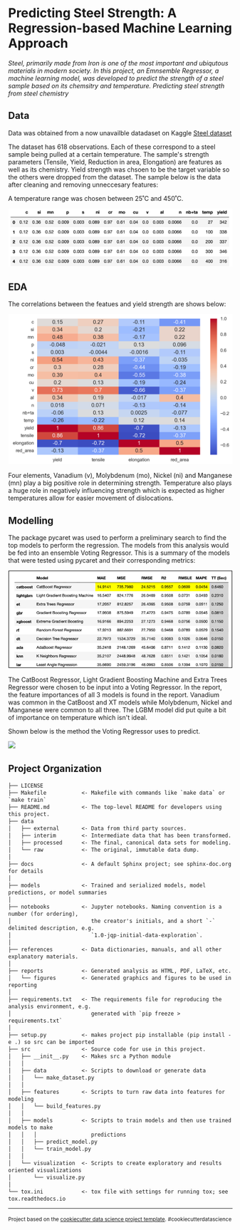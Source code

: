 Predicting Steel Strength: A Regression-based Machine Learning Approach
==============================

_Steel, primarily made from Iron is one of the most important and ubiqutous materials in modern society. In this project, an Emnsemble Regressor, a machine learning model, was developed to predict the strength of a steel sample based on its chemsitry and temperature.
Predicting steel strength from steel chemistry_


## Data

Data was obtained from a now unavailble datadaset on Kaggle 
[Steel dataset](https://www.kaggle.com/datasets/rohannemade/mechanical-properties-of-low-alloy-steels?resource=download)

The dataset has 618 observations. Each of these correspond to a steel sample being pulled at a certain temperature. The sample's strength parameters (Tensile, Yield, Reduction in area, Elongation) are features as well as its chemistry. Yield strength was chsoen to be the target variable so the others were dropped from the dataset. The sample below is the data after cleaning and removing unneccesary features:

A temperature range was chosen between 25˚C and 450˚C. 

![](./reports/images/data_summary.png)


## EDA

The correlations between the featues and yield strength are shows below:

![](./reports/images/correlation_map.png)

Four elements, Vanadium (v), Molybdenum (mo), Nickel (ni) and Manganese (mn) play a big positive role in determining strength. Temperature also plays a huge role in negatively influencing strength which is expected as higher temperatures allow for easier movement of dislocations.


## Modelling

The package pycaret was used to perform a preliminary search to find the top models to perform the regression. The models from this analysis would be fed into an ensemble Voting Regressor. This is a summary of the models that were tested using pycaret and their corresponding metrics:

![](./reports/images/pycaret_summary.png)

The CatBoost Regressor, Light Gradient Boosting Machine and Extra Trees Regressor were chosen to be input into a Voting Regressor. In the report, the feature importances of all 3 models is found in the report. Vanadium was common in the CatBoost and XT models while Molybdenum, Nickel and Manganese were common to all three. The LGBM model did put quite a bit of importance on temperature which isn't ideal. 

Shown below is the method the Voting Regressor uses to predict.

![](.reports/images/ensemble_map.png)

Project Organization
------------

    ├── LICENSE
    ├── Makefile           <- Makefile with commands like `make data` or `make train`
    ├── README.md          <- The top-level README for developers using this project.
    ├── data
    │   ├── external       <- Data from third party sources.
    │   ├── interim        <- Intermediate data that has been transformed.
    │   ├── processed      <- The final, canonical data sets for modeling.
    │   └── raw            <- The original, immutable data dump.
    │
    ├── docs               <- A default Sphinx project; see sphinx-doc.org for details
    │
    ├── models             <- Trained and serialized models, model predictions, or model summaries
    │
    ├── notebooks          <- Jupyter notebooks. Naming convention is a number (for ordering),
    │                         the creator's initials, and a short `-` delimited description, e.g.
    │                         `1.0-jqp-initial-data-exploration`.
    │
    ├── references         <- Data dictionaries, manuals, and all other explanatory materials.
    │
    ├── reports            <- Generated analysis as HTML, PDF, LaTeX, etc.
    │   └── figures        <- Generated graphics and figures to be used in reporting
    │
    ├── requirements.txt   <- The requirements file for reproducing the analysis environment, e.g.
    │                         generated with `pip freeze > requirements.txt`
    │
    ├── setup.py           <- makes project pip installable (pip install -e .) so src can be imported
    ├── src                <- Source code for use in this project.
    │   ├── __init__.py    <- Makes src a Python module
    │   │
    │   ├── data           <- Scripts to download or generate data
    │   │   └── make_dataset.py
    │   │
    │   ├── features       <- Scripts to turn raw data into features for modeling
    │   │   └── build_features.py
    │   │
    │   ├── models         <- Scripts to train models and then use trained models to make
    │   │   │                 predictions
    │   │   ├── predict_model.py
    │   │   └── train_model.py
    │   │
    │   └── visualization  <- Scripts to create exploratory and results oriented visualizations
    │       └── visualize.py
    │
    └── tox.ini            <- tox file with settings for running tox; see tox.readthedocs.io


--------

<p><small>Project based on the <a target="_blank" href="https://drivendata.github.io/cookiecutter-data-science/">cookiecutter data science project template</a>. #cookiecutterdatascience</small></p>
